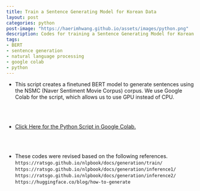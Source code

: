 ```yaml
---
title: Train a Sentence Generating Model for Korean Data
layout: post
categories: python
post-image: "https://haerimhwang.github.io/assets/images/python.png"
description: Codes for training a Sentence Generating Model for Korean Data
tags:
- BERT 
- sentence generation 
- natural language processing
- google colab
- python
---
```


* This script creates a finetuned BERT model to generate sentences using the NSMC (Naver Sentiment Movie Corpus) corpus. We use Google Colab for the script, which allows us to use GPU instead of CPU.
<br>
<br>

* [Click Here for the Python Script in Google Colab.](https://colab.research.google.com/drive/1q-SCWPBRFt6USIW1T2SYZAhaHd6qGlKH?usp=sharing)
<br>
<br>

* These codes were revised based on the following references.
   `https://ratsgo.github.io/nlpbook/docs/generation/train/`
   `https://ratsgo.github.io/nlpbook/docs/generation/inference1/`
   `https://ratsgo.github.io/nlpbook/docs/generation/inference2/`
   `https://huggingface.co/blog/how-to-generate`
    

